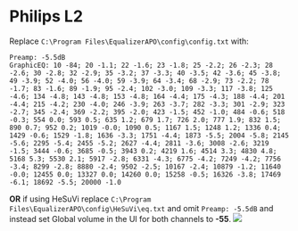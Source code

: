 # Philips L2
Replace `C:\Program Files\EqualizerAPO\config\config.txt` with:
```
Preamp: -5.5dB
GraphicEQ: 10 -84; 20 -1.1; 22 -1.6; 23 -1.8; 25 -2.2; 26 -2.3; 28 -2.6; 30 -2.8; 32 -2.9; 35 -3.2; 37 -3.3; 40 -3.5; 42 -3.6; 45 -3.8; 49 -3.9; 52 -4.0; 56 -4.0; 59 -3.9; 64 -3.4; 68 -2.9; 73 -2.2; 78 -1.7; 83 -1.6; 89 -1.9; 95 -2.4; 102 -3.0; 109 -3.3; 117 -3.8; 125 -4.6; 134 -4.8; 143 -4.8; 153 -4.8; 164 -4.4; 175 -4.3; 188 -4.4; 201 -4.4; 215 -4.2; 230 -4.0; 246 -3.9; 263 -3.7; 282 -3.3; 301 -2.9; 323 -2.7; 345 -2.4; 369 -2.2; 395 -2.0; 423 -1.5; 452 -1.0; 484 -0.6; 518 -0.3; 554 0.0; 593 0.5; 635 1.2; 679 1.7; 726 2.0; 777 1.9; 832 1.5; 890 0.7; 952 0.2; 1019 -0.0; 1090 0.5; 1167 1.5; 1248 1.2; 1336 0.4; 1429 -0.6; 1529 -1.8; 1636 -3.3; 1751 -4.4; 1873 -5.5; 2004 -5.8; 2145 -5.6; 2295 -5.4; 2455 -5.2; 2627 -4.4; 2811 -3.6; 3008 -2.6; 3219 -1.5; 3444 -0.6; 3685 -0.5; 3943 0.2; 4219 1.6; 4514 3.3; 4830 4.8; 5168 5.3; 5530 2.1; 5917 -2.8; 6331 -4.3; 6775 -4.2; 7249 -4.2; 7756 -3.4; 8299 -2.8; 8880 -2.4; 9502 -2.5; 10167 -2.4; 10879 -1.2; 11640 -0.0; 12455 0.0; 13327 0.0; 14260 0.0; 15258 -0.5; 16326 -3.8; 17469 -6.1; 18692 -5.5; 20000 -1.0
```
**OR** if using HeSuVi replace `C:\Program Files\EqualizerAPO\config\HeSuVi\eq.txt` and omit `Preamp: -5.5dB` and instead set Global volume in the UI for both channels to **-55**.
![](https://raw.githubusercontent.com/jaakkopasanen/AutoEq/master/results/Sonoma%20Model%20One/innerfidelity/onear/Philips%20L2/Philips%20L2.png)